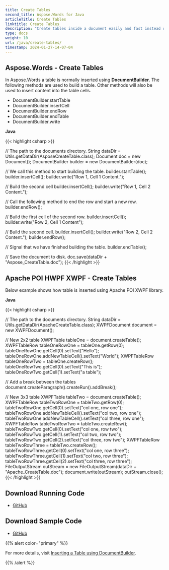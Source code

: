 ```yaml
---
title: Create Tables
second_title: Aspose.Words for Java
articleTitle: Create Tables
linktitle: Create Tables
description: "Create tables inside a document easily and fast instead of using Apache POI."
type: docs
weight: 10
url: /java/create-tables/
timestamp: 2024-01-27-14-07-04
---
```


## Aspose.Words - Create Tables

In Aspose.Words a table is normally inserted using **DocumentBuilder**. The following methods are used to build a table. Other methods will also be used to insert content into the table cells.

- DocumentBuilder.startTable
- DocumentBuilder.insertCell
- DocumentBuilder.endRow
- DocumentBuilder.endTable
- DocumentBuilder.write

**Java**

{{< highlight csharp >}}

// The path to the documents directory.
String dataDir = Utils.getDataDir(AsposeCreateTable.class);
Document doc = new Document();
DocumentBuilder builder = new DocumentBuilder(doc);

// We call this method to start building the table.
builder.startTable();
builder.insertCell();
builder.write("Row 1, Cell 1 Content.");

// Build the second cell
builder.insertCell();
builder.write("Row 1, Cell 2 Content.");

// Call the following method to end the row and start a new row.
builder.endRow();

// Build the first cell of the second row.
builder.insertCell();
builder.write("Row 2, Cell 1 Content");

// Build the second cell.
builder.insertCell();
builder.write("Row 2, Cell 2 Content.");
builder.endRow();

// Signal that we have finished building the table.
builder.endTable();

// Save the document to disk.
doc.save(dataDir + "Aspose_CreateTable.doc");
{{< /highlight >}}

## Apache POI HWPF XWPF - Create Tables

Below example shows how table is inserted using Apache POI XWPF library.

**Java**

{{< highlight csharp >}}

// The path to the documents directory.
String dataDir = Utils.getDataDir(ApacheCreateTable.class);
XWPFDocument document = new XWPFDocument();

// New 2x2 table
XWPFTable tableOne = document.createTable();
XWPFTableRow tableOneRowOne = tableOne.getRow(0);
tableOneRowOne.getCell(0).setText("Hello");
tableOneRowOne.addNewTableCell().setText("World");
XWPFTableRow tableOneRowTwo = tableOne.createRow();
tableOneRowTwo.getCell(0).setText("This is");
tableOneRowTwo.getCell(1).setText("a table");

// Add a break between the tables
document.createParagraph().createRun().addBreak();

// New 3x3 table
XWPFTable tableTwo = document.createTable();
XWPFTableRow tableTwoRowOne = tableTwo.getRow(0);
tableTwoRowOne.getCell(0).setText("col one, row one");
tableTwoRowOne.addNewTableCell().setText("col two, row one");
tableTwoRowOne.addNewTableCell().setText("col three, row one");
XWPFTableRow tableTwoRowTwo = tableTwo.createRow();
tableTwoRowTwo.getCell(0).setText("col one, row two");
tableTwoRowTwo.getCell(1).setText("col two, row two");
tableTwoRowTwo.getCell(2).setText("col three, row two");
XWPFTableRow tableTwoRowThree = tableTwo.createRow();
tableTwoRowThree.getCell(0).setText("col one, row three");
tableTwoRowThree.getCell(1).setText("col two, row three");
tableTwoRowThree.getCell(2).setText("col three, row three");
FileOutputStream outStream = new FileOutputStream(dataDir + "Apache_CreateTable.doc");
document.write(outStream);
outStream.close();
{{< /highlight >}}

## Download Running Code

- [GitHub](https://github.com/aspose-words/Aspose.Words-for-Java/releases/tag/Aspose.Words_Java_for_Apache_POI_WP-v1.0.0)

## Download Sample Code

- [GitHub](https://github.com/aspose-words/Aspose.Words-for-Java/tree/master/Plugins/Aspose_Words_for_Apache_POI/src/main/java/com/aspose/words/examples/featurescomparison/tables)

{{% alert color="primary" %}}

For more details, visit [Inserting a Table using DocumentBuilder](/words/java/use-documentbuilder-to-insert-document-elements/#usedocumentbuildertoinsertdocumentelements-insertingatable).

{{% /alert %}}
